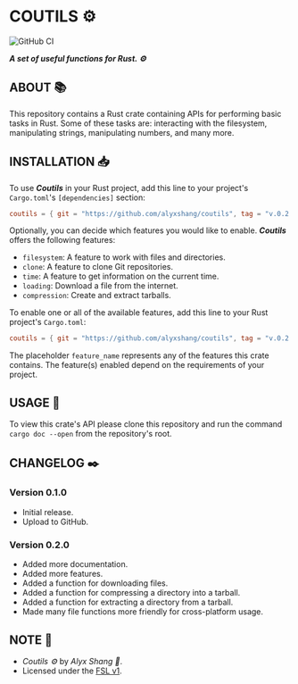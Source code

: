 # COUTILS :gear:

![GitHub CI](https://github.com/alyxshang/coutils/actions/workflows/rust.yml/badge.svg)

***A set of useful functions for Rust. :gear:***

## ABOUT :books:

This repository contains a Rust crate containing APIs for performing basic tasks in Rust. Some of these tasks are: interacting with the filesystem, manipulating strings, manipulating numbers, and many more.

## INSTALLATION :inbox_tray:

To use ***Coutils*** in your Rust project, add this line to your project's `Cargo.toml`'s `[dependencies]` section:

```TOML
coutils = { git = "https://github.com/alyxshang/coutils", tag = "v.0.2.0" }
```

Optionally, you can decide which features you would like to enable. ***Coutils*** offers the following features:

- `filesystem`: A feature to work with files and directories.
- `clone`: A feature to clone Git repositories.
- `time`: A feature to get information on the current time.
- `loading`: Download a file from the internet.
- `compression`: Create and extract tarballs.

To enable one or all of the available features, add this line to your Rust project's `Cargo.toml`:

```TOML
coutils = { git = "https://github.com/alyxshang/coutils", tag = "v.0.2.0", features = ["feature_name"] }
```

The placeholder `feature_name` represents any of the features this crate contains. The feature(s) enabled depend on the requirements of your project.

## USAGE :hammer:

To view this crate's API please clone this repository and run the command `cargo doc --open` from the repository's root.

## CHANGELOG :black_nib:

### Version 0.1.0

- Initial release.
- Upload to GitHub.

### Version 0.2.0

- Added more documentation.
- Added more features.
- Added a function for downloading files.
- Added a function for compressing a directory into a tarball.
- Added a function for extracting a directory from a tarball.
- Made many file functions more friendly for cross-platform usage.

## NOTE :scroll:

- *Coutils :gear:* by *Alyx Shang :black_heart:*.
- Licensed under the [FSL v1](https://github.com/alyxshang/fair-software-license).

